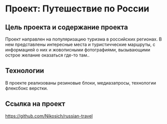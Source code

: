 # Проект: Путешествие по России
## Цель проекта и содержание проекта 
Проект направлен на популяризацию туризма в российских регионах. В нем представлены интересные места и туристичческие маршруты, с информацией о них и жовописными фотографиями, вызывающими острое желание оказаться где-то там..
## Технологии 
В проекте реализованы резиновые блоки, медиазапросы, технологии флексбокс верстки. 
## Ссылка на проект 
https://github.com/Nikosich/russian-travel
